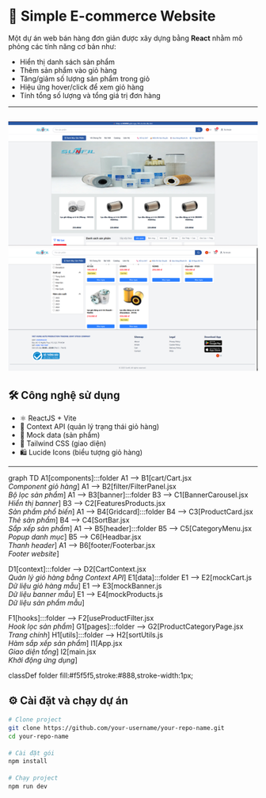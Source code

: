 # 🛒 Simple E-commerce Website

Một dự án web bán hàng đơn giản được xây dựng bằng **React** nhằm mô phỏng các tính năng cơ bản như:

- Hiển thị danh sách sản phẩm
- Thêm sản phẩm vào giỏ hàng
- Tăng/giảm số lượng sản phẩm trong giỏ
- Hiệu ứng hover/click để xem giỏ hàng
- Tính tổng số lượng và tổng giá trị đơn hàng

---
![alt text](image.png)
![alt text](image-1.png)
---

## 🛠️ Công nghệ sử dụng

- ⚛️ ReactJS + Vite
- 🧠 Context API (quản lý trạng thái giỏ hàng)
- 🧪 Mock data (sản phẩm)
- 🎨 Tailwind CSS (giao diện)
- 🛍️ Lucide Icons (biểu tượng giỏ hàng)

---
graph TD
  A1[components]:::folder
  A1 --> B1[cart/Cart.jsx<br/><i>Component giỏ hàng</i>]
  A1 --> B2[filter/FilterPanel.jsx<br/><i>Bộ lọc sản phẩm</i>]
  A1 --> B3[banner]:::folder
  B3 --> C1[BannerCarousel.jsx<br/><i>Hiển thị banner</i>]
  B3 --> C2[FeaturesProducts.jsx<br/><i>Sản phẩm phổ biến</i>]
  A1 --> B4[Gridcard]:::folder
  B4 --> C3[ProductCard.jsx<br/><i>Thẻ sản phẩm</i>]
  B4 --> C4[SortBar.jsx<br/><i>Sắp xếp sản phẩm</i>]
  A1 --> B5[header]:::folder
  B5 --> C5[CategoryMenu.jsx<br/><i>Popup danh mục</i>]
  B5 --> C6[Headbar.jsx<br/><i>Thanh header</i>]
  A1 --> B6[footer/Footerbar.jsx<br/><i>Footer website</i>]

  D1[context]:::folder --> D2[CartContext.jsx<br/><i>Quản lý giỏ hàng bằng Context API</i>]
  E1[data]:::folder
  E1 --> E2[mockCart.js<br/><i>Dữ liệu giỏ hàng mẫu</i>]
  E1 --> E3[mockBanner.js<br/><i>Dữ liệu banner mẫu</i>]
  E1 --> E4[mockProducts.js<br/><i>Dữ liệu sản phẩm mẫu</i>]

  F1[hooks]:::folder --> F2[useProductFilter.jsx<br/><i>Hook lọc sản phẩm</i>]
  G1[pages]:::folder --> G2[ProductCategoryPage.jsx<br/><i>Trang chính</i>]
  H1[utils]:::folder --> H2[sortUtils.js<br/><i>Hàm sắp xếp sản phẩm</i>]
  I1[App.jsx<br/><i>Giao diện tổng</i>]
  I2[main.jsx<br/><i>Khởi động ứng dụng</i>]

  classDef folder fill:#f5f5f5,stroke:#888,stroke-width:1px;

## ⚙️ Cài đặt và chạy dự án

```bash
# Clone project
git clone https://github.com/your-username/your-repo-name.git
cd your-repo-name

# Cài đặt gói
npm install

# Chạy project
npm run dev
